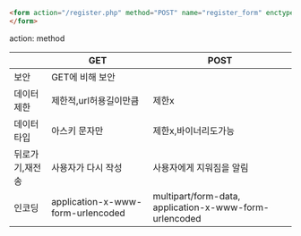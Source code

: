 ```html
<form action="/register.php" method="POST" name="register_form" enctype="multipart/form-data">
</form>
```
action: 
method

|  | GET | POST |
| --- | --- | --- |
| 보안 | GET에 비해 보안  |   |
| 데이터제한 | 제한적,url허용길이만큼 | 제한x |
| 데이터 타입 | 아스키 문자만 | 제한x,바이너리도가능 |
| 뒤로가기,재전송 | 사용자가 다시 작성 | 사용자에게 지워짐을 알림 |
| 인코딩 | application-x-www-form-urlencoded | multipart/form-data, application-x-www-form-urlencoded |